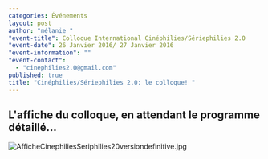 ```yaml
---
categories: Événements
layout: post
author: "mélanie "
"event-title": Colloque International Cinéphilies/Sériephilies 2.0
"event-date": 26 Janvier 2016/ 27 Janvier 2016
"event-information": ""
"event-contact": 
  - "cinephilies2.0@gmail.com"
published: true
title: "Cinéphilies/Sériephilies 2.0: le colloque! "
---
```



## L'affiche du colloque, en attendant le programme détaillé...

![AfficheCinephiliesSeriphilies20versiondefinitive.jpg]({{site.baseurl}}/media/AfficheCinephiliesSeriphilies20versiondefinitive.jpg)
